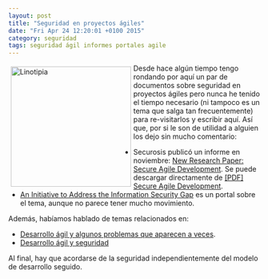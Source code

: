 ```yaml
---
layout: post
title: "Seguridad en proyectos ágiles"
date: "Fri Apr 24 12:20:01 +0100 2015"
category: seguridad
tags: seguridad ágil informes portales agile
---
```





<a href="https://500px.com/photo/105382005/linotipia-by-fernando-tricas?from=user" title="Linotipia"><img src="https://drscdn.500px.org/photo/105382005/w%3D280_h%3D280/6bd6d10682ab6baafe8dcf5cf4f42320?v=4" width="240"  alt="Linotipia" style="float:left; margin:5px"></a>

Desde hace algún tiempo tengo rondando por aquí un par de  documentos sobre seguridad en proyectos ágiles pero nunca he tenido el tiempo necesario (ni tampoco es un tema que salga tan frecuentemente) para re-visitarlos y escribir aquí. Así que, por si le son de utilidad a alguien los dejo sin mucho comentario:

* Securosis publicó un informe en noviembre: [New Research Paper: Secure Agile Development](https://securosis.com/blog/new-paper-secure-agile-development). Se puede descargar directamente de [[PDF] Secure Agile Development](https://securosis.com/assets/library/reports/SecureAgileDevelopment_Nov2014_FINAL.pdf).
* [An Initiative to Address the Information Security Gap](http://www.agilesecurityforum.com/) es un portal sobre el tema, aunque no parece tener mucho movimiento.

Además, habíamos hablado de temas relacionados en:

* [Desarrollo ágil y algunos problemas que aparecen a veces](https://mbpfernand0.wordpress.com/2013/08/28/697/).
* [Desarrollo ágil y seguridad](https://mbpfernand0.wordpress.com/2011/11/29/desarrollo-agil-y-seguridad/)

Al final, hay que acordarse de la seguridad independientemente del modelo de desarrollo seguido.
